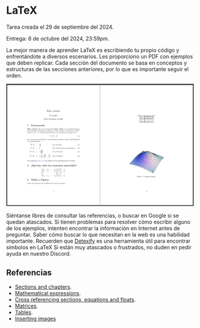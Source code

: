 # LaTeX

Tarea creada el 29 de septiembre del 2024.

Entrega: 6 de octubre del 2024, 23:59pm.

La mejor manera de aprender LaTeX es escribiendo tu propio código
y enfrentándote a diversos escenarios.
Les proporciono un PDF con ejemplos que deben replicar.
Cada sección del documento se basa en conceptos y estructuras de las secciones anteriores, por lo que es importante seguir el orden.

![Desafío por replicar](/tareas/02_latex/assets/captura.png)

Siéntanse libres de consultar las referencias,
o buscar en Google si se quedan atascados.
Si tienen problemas para resolver
cómo escribir alguno de los ejemplos,
intenten encontrar la información en Internet antes de preguntar.
Saber cómo buscar lo que necesitan en la web es una habilidad importante.
Recuerden que [Detexify](https://detexify.kirelabs.org/classify.html)
es una herramienta útil para encontrar símbolos en LaTeX
Si están muy atascados o frustrados, no duden en pedir ayuda en nuestro Discord.

## Referencias

- [Sections and chapters](https://www.overleaf.com/learn/latex/Sections_and_chapters).
- [Mathematical expressions](https://www.overleaf.com/learn/latex/Mathematical_expressions).
- [Cross referencing sections, equations and floats](https://www.overleaf.com/learn/latex/Cross_referencing_sections%2C_equations_and_floats).
- [Matrices](https://www.overleaf.com/learn/latex/Matrices).
- [Tables](https://www.overleaf.com/learn/latex/Tables).
- [Inserting images](https://www.overleaf.com/learn/latex/Inserting_Images)